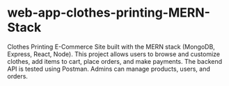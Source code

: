 # web-app-clothes-printing-MERN-Stack
Clothes Printing E-Commerce Site built with the MERN stack (MongoDB, Express, React, Node). This project allows users to browse and customize clothes, add items to cart, place orders, and make payments. The backend API is tested using Postman. Admins can manage products, users, and orders.
